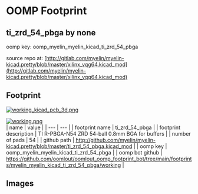 # OOMP Footprint  
## ti_zrd_54_pbga  by none  
  
oomp key: oomp_myelin_myelin_kicad_ti_zrd_54_pbga  
  
source repo at: [http://gitlab.com/myelin/myelin-kicad.pretty/blob/master/xilinx_vqg64.kicad_mod](http://gitlab.com/myelin/myelin-kicad.pretty/blob/master/xilinx_vqg64.kicad_mod)  
## Footprint  
  
[![working_kicad_pcb_3d.png](working_kicad_pcb_3d_600.png)](working_kicad_pcb_3d.png)  
  
[![working.png](working_600.png)](working.png)  
| name | value | 
| --- | --- | 
| footprint name | ti_zrd_54_pbga | 
| footprint description | TI R-PBGA-N54 ZRD 54-ball 0.8mm BGA for buffers | 
| number of pads | 54 | 
| github path | http://github.com/myelin/myelin-kicad.pretty/blob/master/ti_zrd_54_pbga.kicad_mod | 
| oomp key | oomp_myelin_myelin_kicad_ti_zrd_54_pbga | 
| oomp bot github | https://github.com/oomlout/oomlout_oomp_footprint_bot/tree/main/footprints/myelin_myelin_kicad_ti_zrd_54_pbga/working | 
## Images  
